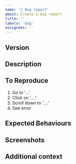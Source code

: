 ```yaml
---
name: '🐞 Bug report'
about: Create a bug report
title: ''
labels: 'bug'
assignees: ''
---
```


<!-- Please read this comment before you submitting the issue. -->
<!-- You don't need to answer these questions in the issue. -->

<!-- Have you searched for your issues? Other developers may already have the answer for you. -->
<!-- https://github.com/consolelabs/websites/issues -->

## Version

<!-- Check version in package.json -->

## Description

<!-- A clear and concise description of the bug. -->
<!-- The sections suggested are intended to make it easy to create a descriptive bug report. -->
<!-- Change as needed! -->

## To Reproduce

<!-- Steps to reproduce the bug. -->

1. Go to '...'
2. Click on '....'
3. Scroll down to '....'
4. See error

## Expected Behaviours

<!-- A description of what you expected to happen. -->

## Screenshots

<!-- Would including screenshots help explain the problem? -->

## Additional context

<!-- Is there any additional context that would be helpful? -->
